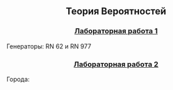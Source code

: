 <h2 align=center>Теория Вероятностей</a> </h2>

<h3 align=center> <a href="Lab1">Лабораторная работа 1</a> </h3>
Генераторы: RN 62 и RN 977

<h3 align=center> <a href="Lab2">Лабораторная работа 2</a> </h3>
Города:
